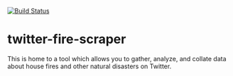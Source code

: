 [![Build Status](https://travis-ci.org/twitter-fire-scraper-analytics/twitter-fire-scraper.svg?branch=master)](https://travis-ci.org/twitter-fire-scraper-analytics/twitter-fire-scraper)

# twitter-fire-scraper

This is home to a tool which allows you to gather, analyze, and collate data about house fires and other natural disasters on Twitter.
